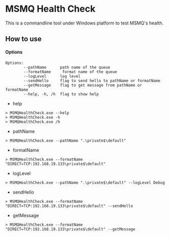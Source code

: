 ﻿# MSMQ Health Check

This is a commandline tool under Windows platform to test MSMQ's health.

## How to use


#### Options
```
Options:
        --pathName      path name of the queue
        --formatName     format name of the queue
        --logLevel      log level
        --sendHello     flag to send hello to pathName or formatName
        --getMessage    flag to get message from pathName or formatName
        --help, -h, /h  flag to show help
```
* help
```
> MSMQHealthCheck.exe --help
> MSMQHealthCheck.exe -h
> MSMQHealthCheck.exe /h
```
* pathName
```
> MSMQHealthCheck.exe --pathName ".\private$\default"
```
* formatName
```
> MSMQHealthCheck.exe --formatName "DIRECT=TCP:192.168.19.133\private$\default"
```
* logLevel
```
> MSMQHealthCheck.exe --pathName ".\private$\default" --logLevel Debug
```
* sendHello
```
> MSMQHealthCheck.exe --formatName "DIRECT=TCP:192.168.19.133\private$\default" --sendHello
```
* getMessage
```
> MSMQHealthCheck.exe --formatName "DIRECT=TCP:192.168.19.133\private$\default" --getMessage
```








